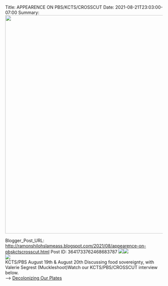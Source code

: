 Title: APPEARENCE ON PBS/KCTS/CROSSCUT 
Date: 2021-08-21T23:03:00-07:00
Summary: <img src="https://blogger.googleusercontent.com/img/b/R29vZ2xl/AVvXsEiKH2kByE9WVEP9r6l5-ud_R7LfDDoYoXIiSHq20MbcXNg3X4cFN5FmjY9-XvRyN-bm-K-iPaSmEEtBiZ3OeQUX6AyJYM4z8gcS-rnuh1qIkUnclBcQtYZirOtIAga3gr_dit4MeDOPE8MWJtZ7nMQmEgZa1anvB4NhNZi9JnYXvbTVgrUZlB5MCqk/s320/C0E3E481-6AD7-4D71-9CE0-ECFA708E0C5F.jpeg" width="700">

Blogger_Post_URL: http://ramonshilohslameass.blogspot.com/2021/08/appearence-on-pbskctscrosscut.html
Post ID: 3641733762468683787
[![](https://blogger.googleusercontent.com/img/b/R29vZ2xl/AVvXsEiKH2kByE9WVEP9r6l5-ud_R7LfDDoYoXIiSHq20MbcXNg3X4cFN5FmjY9-XvRyN-bm-K-iPaSmEEtBiZ3OeQUX6AyJYM4z8gcS-rnuh1qIkUnclBcQtYZirOtIAga3gr_dit4MeDOPE8MWJtZ7nMQmEgZa1anvB4NhNZi9JnYXvbTVgrUZlB5MCqk/s320/C0E3E481-6AD7-4D71-9CE0-ECFA708E0C5F.jpeg)](https://blogger.googleusercontent.com/img/b/R29vZ2xl/AVvXsEiKH2kByE9WVEP9r6l5-ud_R7LfDDoYoXIiSHq20MbcXNg3X4cFN5FmjY9-XvRyN-bm-K-iPaSmEEtBiZ3OeQUX6AyJYM4z8gcS-rnuh1qIkUnclBcQtYZirOtIAga3gr_dit4MeDOPE8MWJtZ7nMQmEgZa1anvB4NhNZi9JnYXvbTVgrUZlB5MCqk/s1280/C0E3E481-6AD7-4D71-9CE0-ECFA708E0C5F.jpeg)[![](https://blogger.googleusercontent.com/img/b/R29vZ2xl/AVvXsEgclghWw_Avlm8fXCu86QGnp_EtK0wtjsi4VXD4p0FI36rH-bwyvezwDQS2wTLf4qNs3uViSA8N2srcdRhjGo27Ofh9AfTd5QgoWG2iG71gNMUJ3YhsDqVrasnUXzPmDFDcK7iPQYI12syaBX_4DOUVefCDJpsaJMo2MoeesOvIniYPZAiWQ7aqu4Y/s320/ECC6F83B-D38D-4B32-817F-9BDB5593254F.jpeg)](https://blogger.googleusercontent.com/img/b/R29vZ2xl/AVvXsEgclghWw_Avlm8fXCu86QGnp_EtK0wtjsi4VXD4p0FI36rH-bwyvezwDQS2wTLf4qNs3uViSA8N2srcdRhjGo27Ofh9AfTd5QgoWG2iG71gNMUJ3YhsDqVrasnUXzPmDFDcK7iPQYI12syaBX_4DOUVefCDJpsaJMo2MoeesOvIniYPZAiWQ7aqu4Y/s1280/ECC6F83B-D38D-4B32-817F-9BDB5593254F.jpeg)  
[![](https://blogger.googleusercontent.com/img/b/R29vZ2xl/AVvXsEhLy3LAVIHnAfgx_CoX608mzsdME1UA5XpqDg5oMk8SW3c8tjTikKSGNzq7yReobSeHZOksbVCPeM8FIf_3vdRMNg6-Xkf5SCTpOUzwqwufdWpr1ggN87MW-_EJUFjZg6WiRLfKrssOG1XIclx7IzzsHZ0Z9Z3kkobg7zqyNR4G1gOkwXXx43mWxNI/s320/321BEB44-967F-49CC-948E-C2F9033A53F8.jpeg)](https://blogger.googleusercontent.com/img/b/R29vZ2xl/AVvXsEhLy3LAVIHnAfgx_CoX608mzsdME1UA5XpqDg5oMk8SW3c8tjTikKSGNzq7yReobSeHZOksbVCPeM8FIf_3vdRMNg6-Xkf5SCTpOUzwqwufdWpr1ggN87MW-_EJUFjZg6WiRLfKrssOG1XIclx7IzzsHZ0Z9Z3kkobg7zqyNR4G1gOkwXXx43mWxNI/s1200/321BEB44-967F-49CC-948E-C2F9033A53F8.jpeg)  
KCTS/PBS August 19th \& August 20th Discussing food sovereignty, with Valerie Segrest (Muckleshoot)Watch our KCTS/PBS/CROSSCUT interview below.  
\-\-\> [Decolonizing Our Plates](https://www.pbs.org/video/decolonizing-your-plate-d5fuob/)  
  
